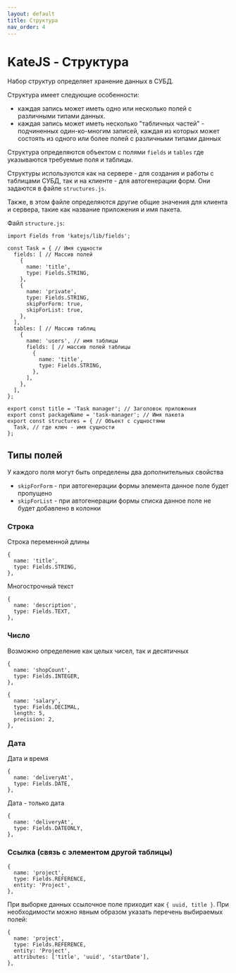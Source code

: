 ```yaml
---
layout: default
title: Структура
nav_order: 4
---
```


# KateJS - Структура


Набор структур определяет хранение данных в СУБД.

Структура имеет следующие особенности:
- каждая запись может иметь одно или несколько полей с различными типами данных.
- каждая запись может иметь несколько "табличных частей" - подчиненных один-ко-многим
записей, каждая из которых может состоять из одного или более полей с различными типами данных
 
Структура определяются объектом с полями `fields` и `tables` где указываются требуемые поля и
таблицы.

Структуры используются как на сервере - для создания
и работы с таблицами СУБД, так и на клиенте - для автогенерации форм.
Они задаются в файле `structures.js`.

Также, в этом файле определяются другие общие значения для клиента и сервера,
такие как название приложения и имя пакета.

Файл `structure.js`:
````
import Fields from 'katejs/lib/fields';

const Task = { // Имя сущности
  fields: [ // Массив полей
    {
      name: 'title',
      type: Fields.STRING,
    },
    {
      name: 'private',
      type: Fields.STRING,
      skipForForm: true,
      skipForList: true,
    },
  ],
  tables: [ // Массив таблиц
    {
      name: 'users', // имя таблицы
      fields: [ // массив полей таблицы
        {
          name: 'title',
          type: Fields.STRING,
        },
      ],
    },
  ],
};

export const title = 'Task manager'; // Заголовок приложения
export const packageName = 'task-manager'; // Имя пакета
export const structures = { // Объект с сущностями
  Task, // где ключ - имя сущности
};
````

## Типы полей

У каждого поля могут быть определены два дополнительных свойства
- `skipForForm` - при автогенерации формы элемента данное поле будет пропущено
- `skipForList` - при автогенерации формы списка данное поле не будет добавлено в колонки

### Строка
Строка переменной длины
````
{
  name: 'title',
  type: Fields.STRING,
},
````
Многострочный текст
````
{
  name: 'description',
  type: Fields.TEXT,
},
````

### Число
Возможно определение как целых чисел, так и десятичных

````
{
  name: 'shopCount',
  type: Fields.INTEGER,
},
````

````
{
  name: 'salary',
  type: Fields.DECIMAL,
  length: 5,
  precision: 2,
},
````

### Дата
Дата и время
````
{
  name: 'deliveryAt',
  type: Fields.DATE,
},
````
Дата - только дата
````
{
  name: 'deliveryAt',
  type: Fields.DATEONLY,
},
````

### Ссылка (связь с элементом другой таблицы)

````
{
  name: 'project',
  type: Fields.REFERENCE,
  entity: 'Project',
},
````
При выборке данных ссылочное поле приходит как `{ uuid, title }`. 
При необходимости можно явным образом указать перечень выбираемых полей:
````
{
  name: 'project',
  type: Fields.REFERENCE,
  entity: 'Project',
  attributes: ['title', 'uuid', 'startDate'],
},
````